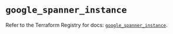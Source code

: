 # `google_spanner_instance`

Refer to the Terraform Registry for docs: [`google_spanner_instance`](https://registry.terraform.io/providers/hashicorp/google-beta/5.38.0/docs/resources/google_spanner_instance).
